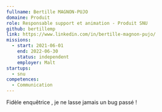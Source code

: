 ```yaml
---
fullname: Bertille MAGNON-PUJO
domaine: Produit
role: Responsable support et animation - Produit SNU
github: bertillemp
link: https://www.linkedin.com/in/bertille-magnon-pujo/
missions:
  - start: 2021-06-01
    end: 2022-06-30
    status: independent
    employer: Malt
startups:
  - snu
competences:
  - Communication
---
```

Fidèle enquêtrice , je ne lasse jamais un bug passé !
